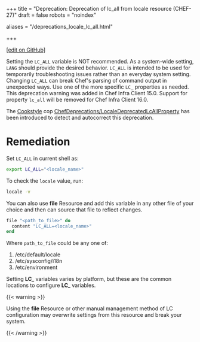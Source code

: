 +++
title = "Deprecation: Deprecation of lc_all from locale resource (CHEF-27)"
draft = false
robots = "noindex"


aliases = "/deprecations_locale_lc_all.html"

+++

[\[edit on GitHub\]](https://github.com/chef/chef-web-docs/blob/master/content/deprecations_locale_lc_all.md)



Setting the `LC_ALL` variable is NOT recommended. As a system-wide
setting, `LANG` should provide the desired behavior. `LC_ALL` is
intended to be used for temporarily troubleshooting issues rather than
an everyday system setting. Changing `LC_ALL` can break Chef's parsing
of command output in unexpected ways. Use one of the more specific `LC_`
properties as needed. This deprecation warning was added in Chef Infra
Client 15.0. Support for property `lc_all` will be removed for Chef
Infra Client 16.0.

The [Cookstyle](/workstation/cookstyle/) cop
[ChefDeprecations/LocaleDeprecatedLcAllProperty](https://github.com/chef/cookstyle/blob/master/docs/cops_chefdeprecations.md#chefdeprecationslocaledeprecatedlcallproperty)
has been introduced to detect and autocorrect this deprecation.

Remediation
===========

Set `LC_ALL` in current shell as:

``` bash
export LC_ALL="<locale_name>"
```

To check the `locale` value, run:

``` bash
locale -v
```

You can also use **file** Resource and add this variable in any other
file of your choice and then can source that file to reflect changes.

``` ruby
file "<path_to_file>" do
  content "LC_ALL=<locale_name>"
end
```

Where `path_to_file` could be any one of:

1.  /etc/default/locale
2.  /etc/sysconfig/i18n
3.  /etc/environment

Setting **LC_** variables varies by platform, but these are the common
locations to configure **LC_** variables.

{{< warning >}}

Using the **file** Resource or other manual management method of LC
configuration may overwrite settings from this resource and break your
system.

{{< /warning >}}
